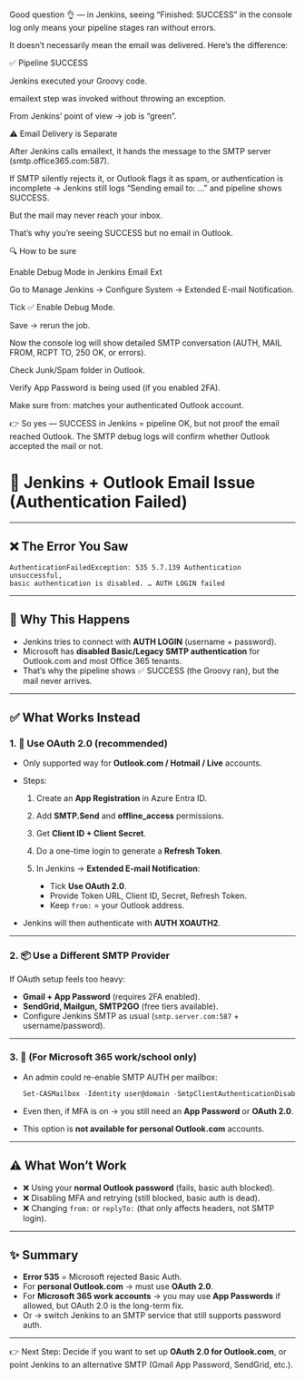 Good question 👌 — in Jenkins, seeing “Finished: SUCCESS” in the console log only means your pipeline stages ran without errors.

It doesn’t necessarily mean the email was delivered. Here’s the difference:

✅ Pipeline SUCCESS

Jenkins executed your Groovy code.

emailext step was invoked without throwing an exception.

From Jenkins’ point of view → job is “green”.

⚠️ Email Delivery is Separate

After Jenkins calls emailext, it hands the message to the SMTP server (smtp.office365.com:587).

If SMTP silently rejects it, or Outlook flags it as spam, or authentication is incomplete → Jenkins still logs “Sending email to: …” and pipeline shows SUCCESS.

But the mail may never reach your inbox.

That’s why you’re seeing SUCCESS but no email in Outlook.

🔍 How to be sure

Enable Debug Mode in Jenkins Email Ext

Go to Manage Jenkins → Configure System → Extended E-mail Notification.

Tick ✅ Enable Debug Mode.

Save → rerun the job.

Now the console log will show detailed SMTP conversation (AUTH, MAIL FROM, RCPT TO, 250 OK, or errors).

Check Junk/Spam folder in Outlook.

Verify App Password is being used (if you enabled 2FA).

Make sure from: matches your authenticated Outlook account.

👉 So yes — SUCCESS in Jenkins = pipeline OK, but not proof the email reached Outlook.
The SMTP debug logs will confirm whether Outlook accepted the mail or not.




# 📧 Jenkins + Outlook Email Issue (Authentication Failed)

---

## ❌ The Error You Saw

```text
AuthenticationFailedException: 535 5.7.139 Authentication unsuccessful,
basic authentication is disabled. … AUTH LOGIN failed
```

---

## 🔎 Why This Happens

* Jenkins tries to connect with **AUTH LOGIN** (username + password).
* Microsoft has **disabled Basic/Legacy SMTP authentication** for Outlook.com and most Office 365 tenants.
* That’s why the pipeline shows ✅ SUCCESS (the Groovy ran), but the mail never arrives.

---

## ✅ What Works Instead

### 1. 🔐 Use **OAuth 2.0** (recommended)

* Only supported way for **Outlook.com / Hotmail / Live** accounts.
* Steps:

  1. Create an **App Registration** in Azure Entra ID.
  2. Add **SMTP.Send** and **offline\_access** permissions.
  3. Get **Client ID + Client Secret**.
  4. Do a one-time login to generate a **Refresh Token**.
  5. In Jenkins → **Extended E-mail Notification**:

     * Tick **Use OAuth 2.0**.
     * Provide Token URL, Client ID, Secret, Refresh Token.
     * Keep `from:` = your Outlook address.
* Jenkins will then authenticate with **AUTH XOAUTH2**.

---

### 2. 📦 Use a Different SMTP Provider

If OAuth setup feels too heavy:

* **Gmail + App Password** (requires 2FA enabled).
* **SendGrid, Mailgun, SMTP2GO** (free tiers available).
* Configure Jenkins SMTP as usual (`smtp.server.com:587` + username/password).

---

### 3. 🏢 (For Microsoft 365 work/school only)

* An admin could re-enable SMTP AUTH per mailbox:

  ```powershell
  Set-CASMailbox -Identity user@domain -SmtpClientAuthenticationDisabled:$false
  ```
* Even then, if MFA is on → you still need an **App Password** or **OAuth 2.0**.
* This option is **not available for personal Outlook.com** accounts.

---

## ⚠️ What Won’t Work

* ❌ Using your **normal Outlook password** (fails, basic auth blocked).
* ❌ Disabling MFA and retrying (still blocked, basic auth is dead).
* ❌ Changing `from:` or `replyTo:` (that only affects headers, not SMTP login).

---

## ✨ Summary

* **Error 535** = Microsoft rejected Basic Auth.
* For **personal Outlook.com** → must use **OAuth 2.0**.
* For **Microsoft 365 work accounts** → you may use **App Passwords** if allowed, but OAuth 2.0 is the long-term fix.
* Or → switch Jenkins to an SMTP service that still supports password auth.

---

👉 Next Step: Decide if you want to set up **OAuth 2.0 for Outlook.com**, or point Jenkins to an alternative SMTP (Gmail App Password, SendGrid, etc.).
